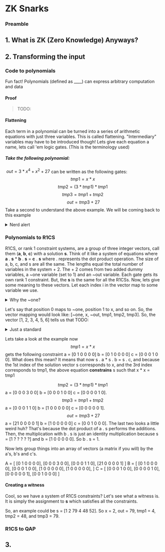 # ZK Snarks

### Preamble

## 1. What is ZK (Zero Knowledge) Anyways?

## 2. Transforming the input
### Code to polynomials
Fun fact! Polynomials (defined as ____) can express arbitrary computation and data
#### Proof
> TODO:

#### Flattening
Each term in a polynomial can be turned into a series of arithmetic equations with just three variables. This is called flattening. "Intermediary" variables may have to be introduced though! Lets give each equation a name, lets call 'em logic gates. (This is the terminology used)

##### Take the following polynomial:
$~out = 3 * x^4 + x^2 + 27$ can be written as the following gates:
$$ tmp1 = x * x $$
$$ tmp2 = (3 * tmp1) * tmp1 $$
$$ tmp3 = tmp1 + tmp2 $$
$$ ~out = tmp3 + 27 $$
Take a second to understand the above example. We will be coming back to this example

<details>
  <summary>Nerd alert</summary>
  TODO: Something about optimization here and the above example
</details>


### Polynomials to R1CS
R1CS, or rank 1 constraint systems, are a group of three integer vectors, call them (**a**, **b**, **c**) with a solution **s**. Think of it like a system of equations where **a** . **s** * **b** . **s** = **c** . **s** where . represents the dot product operation. The size of a, b, c, and s are all the same. The lengths equal the total number of variables in the system + 2. The + 2 comes from two added dummy variables, a ~one variable (set to 1) and an ~out variable. Each gate gets its own rank 1 constraint. But, the **s** is the same for all the R1CSs. Now, lets give some meaning to these vectors. Let each index i in the vector map to some variable we use.

<details><summary>Why the ~one?</summary>
TODO:
</details>

Let's say that position 0 maps to ~one, position 1 to x, and so on. So, the vector mapping would look like:
[~one, x, ~out, tmp1, tmp2, tmp3]. So, the vector [1, 2, 3, 4, 5, 6] tells us that TODO:
<details>
  <summary>Just a standard</summary>
  Its normal to just have ~one be in the 0th position, x in the 1st, and ~out in the 2nd.
</details>


Lets take a look at the example now
$$ tmp1 = x * x $$ gets the following constraint
a = [0 1 0 0 0 0]
b = [0 1 0 0 0 0]
c = [0 0 0 1 0 0].
What does this mean? It means that now s . a * s . b = s . c, and because the 1st index of the solution vector s corresponds to x, and the 3rd index corresponds to tmp1, the above equation **constrains** s such that x * x = tmp1

$$ tmp2 = (3 * tmp1) * tmp1 $$
a = [0 0 0 3 0 0]
b = [0 0 0 1 0 0]
c = [0 0 0 0 1 0].
$$ tmp3 = tmp1 + tmp2 $$
a = [0 0 0 1 1 0]
b = [1 0 0 0 0 0]
c = [0 0 0 0 0 1].
$$ ~out = tmp3 + 27 $$
a = [21 0 0 0 0 1]
b = [1  0 0 0 0 0]
c = [0  0 1 0 0 0].
The last two looks a little weird huh? That's because the dot product of a . s performs the additions. Then, the multiplication with b . s is just an identity multiplication because s = [1 ? ? ? ? ?] and b = [1 0 0 0 0 0]. So b . s = 1.


Now lets group things into an array of vectors (a matrix if you will) by the a's, b's and c's.

A = [
  [0  1 0 0 0 0],
  [0  0 0 3 0 0],
  [0  0 0 1 1 0],
  [21 0 0 0 0 1]
]
B = [
  [0 1 0 0 0 0],
  [0 0 0 1 0 0],
  [1 0 0 0 0 0],
  [1 0 0 0 0 0],
]
C = [
  [0 0 0 1 0 0],
  [0 0 0 0 1 0],
  [0 0 0 0 0 1],
  [0 0 1 0 0 0]
]

#### Creating a witness

Cool, so we have a system of R1CS constraints? Let's see what a witness is. It is simply the assignment to **s** which satisfies all the constraints.

So, an example could be s = [1 2 79 4 48 52]. So x = 2, out = 79, tmp1 = 4, tmp2 = 48, and tmp3 = 79.



### R1CS to QAP

## 3. 
